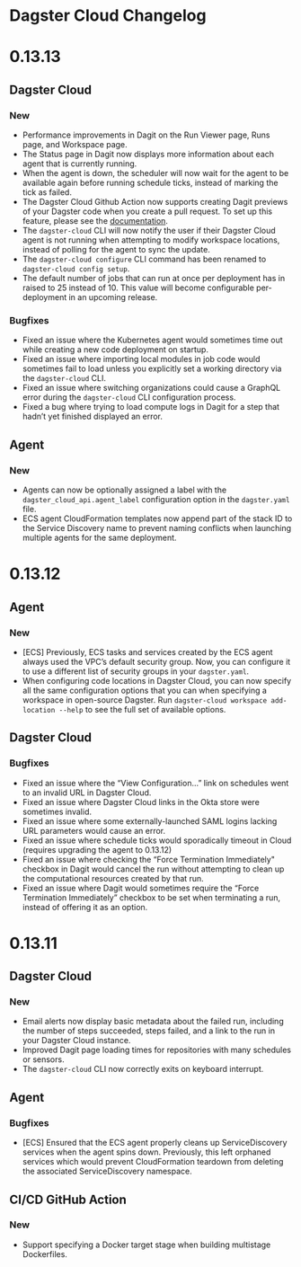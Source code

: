 # Dagster Cloud Changelog

# 0.13.13

## Dagster Cloud

### New

* Performance improvements in Dagit on the Run Viewer page, Runs page, and Workspace page.
* The Status page in Dagit now displays more information about each agent that is currently running.
* When the agent is down, the scheduler will now wait for the agent to be available again before running schedule ticks, instead of marking the tick as failed.
* The Dagster Cloud Github Action now supports creating Dagit previews of your Dagster code when you create a pull request. To set up this feature, please see the [documentation](https://docs.dagster.cloud/deployment/code-previews).
* The `dagster-cloud` CLI will now notify the user if their Dagster Cloud agent is not running when attempting to modify workspace locations, instead of polling for the agent to sync the update.
* The `dagster-cloud configure` CLI command has been renamed to `dagster-cloud config setup`.
* The default number of jobs that can run at once per deployment has in raised to 25 instead of 10. This value will become configurable per-deployment in an upcoming release.

### Bugfixes

* Fixed an issue where the Kubernetes agent would sometimes time out while creating a new code deployment on startup.
* Fixed an issue where importing local modules in job code would sometimes fail to load unless you explicitly set a working directory via the `dagster-cloud` CLI.
* Fixed an issue where switching organizations could cause a GraphQL error during the `dagster-cloud` CLI configuration process.
* Fixed a bug where trying to load compute logs in Dagit for a step that hadn’t yet finished displayed an error.

## Agent

### New

* Agents can now be optionally assigned a label with the `dagster_cloud_api.agent_label` configuration option in the `dagster.yaml` file.
* ECS agent CloudFormation templates now append part of the stack ID to the Service Discovery name to prevent naming conflicts when launching multiple agents for the same deployment.

# 0.13.12

## Agent

### New

* [ECS] Previously, ECS tasks and services created by the ECS agent always used the VPC’s default security group. Now, you can configure it to use a different list of security groups in your `dagster.yaml`.
* When configuring code locations in Dagster Cloud, you can now specify all the same configuration options that you can when specifying a workspace in open-source Dagster. Run `dagster-cloud workspace add-location --help` to see the full set of available options.

## Dagster Cloud

### Bugfixes

* Fixed an issue where the “View Configuration...” link on schedules went to an invalid URL in Dagster Cloud.
* Fixed an issue where Dagster Cloud links in the Okta store were sometimes invalid.
* Fixed an issue where some externally-launched SAML logins lacking URL parameters would cause an error.
* Fixed an issue where schedule ticks would sporadically timeout in Cloud (requires upgrading the agent to 0.13.12)
* Fixed an issue where checking the “Force Termination Immediately" checkbox in Dagit would cancel the run without attempting to clean up the computational resources created by that run.
* Fixed an issue where Dagit would sometimes require the “Force Termination Immediately” checkbox to be set when terminating a run, instead of offering it as an option.

# 0.13.11

## Dagster Cloud

### New

* Email alerts now display basic metadata about the failed run, including the number of steps succeeded, steps failed, and a link to the run in your Dagster Cloud instance.
* Improved Dagit page loading times for repositories with many schedules or sensors.
* The `dagster-cloud` CLI now correctly exits on keyboard interrupt.
## Agent

### Bugfixes

* [ECS] Ensured that the ECS agent properly cleans up ServiceDiscovery services when the agent spins down. Previously, this left orphaned services which would prevent CloudFormation teardown from deleting the associated ServiceDiscovery namespace.


## CI/CD GitHub Action

### New

* Support specifying a Docker target stage when building multistage Dockerfiles.

